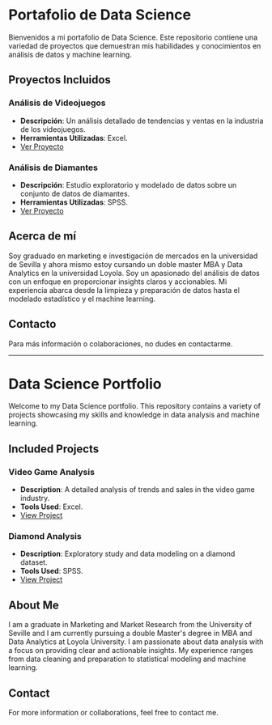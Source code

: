 # Portafolio de Data Science

Bienvenidos a mi portafolio de Data Science. Este repositorio contiene una variedad de proyectos que demuestran mis habilidades y conocimientos en análisis de datos y machine learning.

## Proyectos Incluidos

### Análisis de Videojuegos
- **Descripción**: Un análisis detallado de tendencias y ventas en la industria de los videojuegos.
- **Herramientas Utilizadas**: Excel.
- [Ver Proyecto](./01-Analisis%20de%20Videojuegos%20(Excel))

### Análisis de Diamantes
- **Descripción**: Estudio exploratorio y modelado de datos sobre un conjunto de datos de diamantes.
- **Herramientas Utilizadas**: SPSS.
- [Ver Proyecto](./02-Analisis%20de%20Diamantes%20(SPSS))

## Acerca de mí
Soy graduado en marketing e investigación de mercados en la universidad de Sevilla y ahora mismo estoy cursando un doble master MBA y Data Analytics en la universidad Loyola. Soy un apasionado del análisis de datos con un enfoque en proporcionar insights claros y accionables. Mi experiencia abarca desde la limpieza y preparación de datos hasta el modelado estadístico y el machine learning. 

## Contacto
Para más información o colaboraciones, no dudes en contactarme.

--------
# Data Science Portfolio

Welcome to my Data Science portfolio. This repository contains a variety of projects showcasing my skills and knowledge in data analysis and machine learning.

## Included Projects

### Video Game Analysis
- **Description**: A detailed analysis of trends and sales in the video game industry.
- **Tools Used**: Excel.
- [View Project](./01-Analisis%20de%20Videojuegos%20(Excel))

### Diamond Analysis
- **Description**: Exploratory study and data modeling on a diamond dataset.
- **Tools Used**: SPSS.
- [View Project](./02-Analisis%20de%20Diamantes%20(SPSS))

## About Me
I am a graduate in Marketing and Market Research from the University of Seville and I am currently pursuing a double Master's degree in MBA and Data Analytics at Loyola University. I am passionate about data analysis with a focus on providing clear and actionable insights. My experience ranges from data cleaning and preparation to statistical modeling and machine learning.

## Contact
For more information or collaborations, feel free to contact me.

